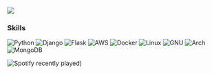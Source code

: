 ![](https://komarev.com/ghpvc/?username=Heis5ecure&color=blueviolet)


### Skills

![Python](https://img.shields.io/badge/-Python-000?&logo=Python)
![Django](https://img.shields.io/badge/-Django-000?&logo=Django)
![Flask](https://img.shields.io/badge/-Flask-000?&logo=Flask)
![AWS](https://img.shields.io/badge/-AWS-000?&logo=Amazon-AWS&logoColor=F90)
![Docker](https://img.shields.io/badge/-Docker-000?&logo=Docker)
![Linux](https://img.shields.io/badge/-Linux-000?&logo=Linux)
![GNU](https://img.shields.io/badge/-GNU-000?&logo=GNU)
![Arch](https://img.shields.io/badge/-ArchLinux-000?&logo=ArchLinux)
![MongoDB](https://img.shields.io/badge/-MongoDB-000?&logo=Mongodb)


![Spotify recently played](https://spotify-recently-played-readme.vercel.app/api?user=kjq5tp6987564w8nfr1jk69ap&count={5}))
